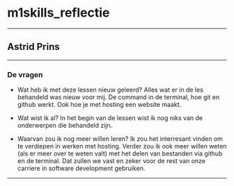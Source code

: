 # m1skills_reflectie
---

## Astrid Prins 

---

### De vragen

- Wat heb ik met deze lessen nieuw geleerd?
Alles wat er in de les behandeld was nieuw voor mij. De command in de terminal, hoe git en github werkt. Ook hoe je met hosting een website maakt. 

- Wat wist ik al?
In het begin van de lessen wist ik nog niks van de onderwerpen die behandeld zijn.

- Waarvan zou ik nog meer willen leren?
Ik zou het interresant vinden om te verdiepen in werken met hosting.
Verder zou ik ook meer willen weten
(als er meer over te weten valt) 
met het delen van bestanden via github en de terminal.
Dat zullen we vast en zeker voor de rest van onze carriere
in software development gebruiken.

---
